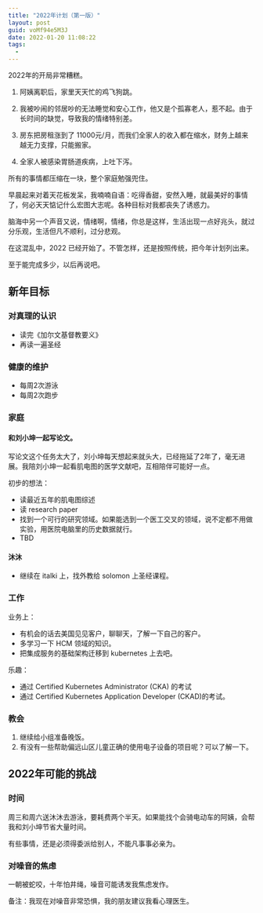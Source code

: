 ```yaml
---
title: "2022年计划（第一版）"
layout: post
guid: voMf94e5M3J
date: 2022-01-20 11:08:22
tags:
  -
---
```


2022年的开局非常糟糕。

1. 阿姨离职后，家里天天忙的鸡飞狗跳。

2. 我被吵闹的邻居吵的无法睡觉和安心工作，他又是个孤寡老人，惹不起。由于长时间的缺觉，导致我的情绪特别差。

3. 房东把房租涨到了 11000元/月，而我们全家人的收入都在缩水，财务上越来越无力支撑，只能搬家。

4. 全家人被感染胃肠道疾病，上吐下泻。

所有的事情都压缩在一块，整个家庭勉强兜住。

早晨起来对着天花板发呆，我喃喃自语：吃得香甜，安然入睡，就最美好的事情了，何必天天惦记什么宏图大志呢。各种目标对我都丧失了诱惑力。

脑海中另一个声音又说，情绪啊，情绪，你总是这样，生活出现一点好兆头，就过分乐观，生活但凡不顺利，过分悲观。

在这混乱中，2022 已经开始了。不管怎样，还是按照传统，把今年计划列出来。

至于能完成多少，以后再说吧。


## 新年目标

### 对真理的认识

- 读完《加尔文基督教要义》
- 再读一遍圣经

### 健康的维护

- 每周2次游泳
- 每周2次跑步

### 家庭

#### 和刘小坤一起写论文。

写论文这个任务太大了，刘小坤每天想起来就头大，已经拖延了2年了，毫无进展。我陪刘小坤一起看肌电图的医学文献吧，互相陪伴可能好一点。

初步的想法：

- 读最近五年的肌电图综述
- 读 research paper
- 找到一个可行的研究领域。如果能选到一个医工交叉的领域，说不定都不用做实验，用医院电脑里的历史数据就行。
- TBD

#### 沐沐

- 继续在 italki 上，找外教给 solomon 上圣经课程。

### 工作

业务上：

- 有机会的话去美国见见客户，聊聊天，了解一下自己的客户。
- 多学习一下 HCM 领域的知识。
- 把集成服务的基础架构迁移到 kubernetes 上去吧。

乐趣：

- 通过 Certified Kubernetes Administrator (CKA) 的考试
- 通过 Certified Kubernetes Application Developer (CKAD)的考试。

### 教会

1. 继续给小组准备晚饭。
2. 有没有一些帮助偏远山区儿童正确的使用电子设备的项目呢？可以了解一下。

## 2022年可能的挑战

### 时间

周三和周六送沐沐去游泳，要耗费两个半天。如果能找个会骑电动车的阿姨，会帮我和刘小坤节省大量时间。

有些事情，还是必须得委派给别人，不能凡事事必亲为。


### 对噪音的焦虑

一朝被蛇咬，十年怕井绳，噪音可能诱发我焦虑发作。


备注：我现在对噪音非常恐惧，我的朋友建议我看心理医生。
